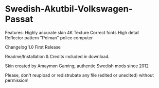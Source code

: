 # Swedish-Akutbil-Volkswagen-Passat

Features: 
Highly accurate skin 
4K Texture 
Correct fonts 
High detail 
Reflector pattern 
"Polman" police computer 

Changelog 
1.0 First Release 

Readme/Installation & Credits included in download. 

Skin created by Amaymon Gaming, authentic Swedish mods since 2012 

Please, don't reupload or redistrubate any file (edited or unedited) without permission!
